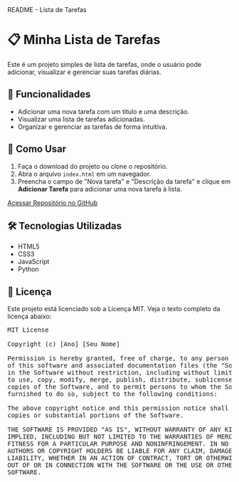<!DOCTYPE html>
<html lang="pt-BR">
<head>
    <meta charset="UTF-8">
    <meta name="viewport" content="width=device-width, initial-scale=1.0">
    README - Lista de Tarefas
    
</head>
<body>

<h1>📋 Minha Lista de Tarefas</h1>



<p>Este é um projeto simples de lista de tarefas, onde o usuário pode adicionar, visualizar e gerenciar suas tarefas diárias.</p>

<h2>🎯 Funcionalidades</h2>
<ul>
    <li>Adicionar uma nova tarefa com um título e uma descrição.</li>
    <li>Visualizar uma lista de tarefas adicionadas.</li>
    <li>Organizar e gerenciar as tarefas de forma intuitiva.</li>
</ul>

<h2>🚀 Como Usar</h2>
<ol>
    <li>Faça o download do projeto ou clone o repositório.</li>
    <li>Abra o arquivo <code>index.html</code> em um navegador.</li>
    <li>Preencha o campo de "Nova tarefa" e "Descrição da tarefa" e clique em <strong>Adicionar Tarefa</strong> para adicionar uma nova tarefa à lista.</li>
</ol>

<a href="https://github.com/seu-usuario/seu-repositorio" class="button">Acessar Repositório no GitHub</a>

<h2>🛠️ Tecnologias Utilizadas</h2>
<ul>
    <li>HTML5</li>
    <li>CSS3</li>
    <li>JavaScript</li>
    <li>Python</li>
</ul>

<h2>📄 Licença</h2>
<p>Este projeto está licenciado sob a Licença MIT. Veja o texto completo da licença abaixo:</p>

<pre>
MIT License

Copyright (c) [Ano] [Seu Nome]

Permission is hereby granted, free of charge, to any person obtaining a copy
of this software and associated documentation files (the "Software"), to deal
in the Software without restriction, including without limitation the rights
to use, copy, modify, merge, publish, distribute, sublicense, and/or sell
copies of the Software, and to permit persons to whom the Software is
furnished to do so, subject to the following conditions:

The above copyright notice and this permission notice shall be included in all
copies or substantial portions of the Software.

THE SOFTWARE IS PROVIDED "AS IS", WITHOUT WARRANTY OF ANY KIND, EXPRESS OR
IMPLIED, INCLUDING BUT NOT LIMITED TO THE WARRANTIES OF MERCHANTABILITY,
FITNESS FOR A PARTICULAR PURPOSE AND NONINFRINGEMENT. IN NO EVENT SHALL THE
AUTHORS OR COPYRIGHT HOLDERS BE LIABLE FOR ANY CLAIM, DAMAGES OR OTHER
LIABILITY, WHETHER IN AN ACTION OF CONTRACT, TORT OR OTHERWISE, ARISING FROM,
OUT OF OR IN CONNECTION WITH THE SOFTWARE OR THE USE OR OTHER DEALINGS IN THE
SOFTWARE.
</pre>

</body>
</html>
